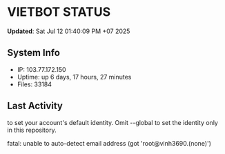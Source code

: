 # VIETBOT STATUS
**Updated**: Sat Jul 12 01:40:09 PM +07 2025

## System Info
- IP: 103.77.172.150
- Uptime: up 6 days, 17 hours, 27 minutes
- Files: 33184

## Last Activity

to set your account's default identity.
Omit --global to set the identity only in this repository.

fatal: unable to auto-detect email address (got 'root@vinh3690.(none)')
